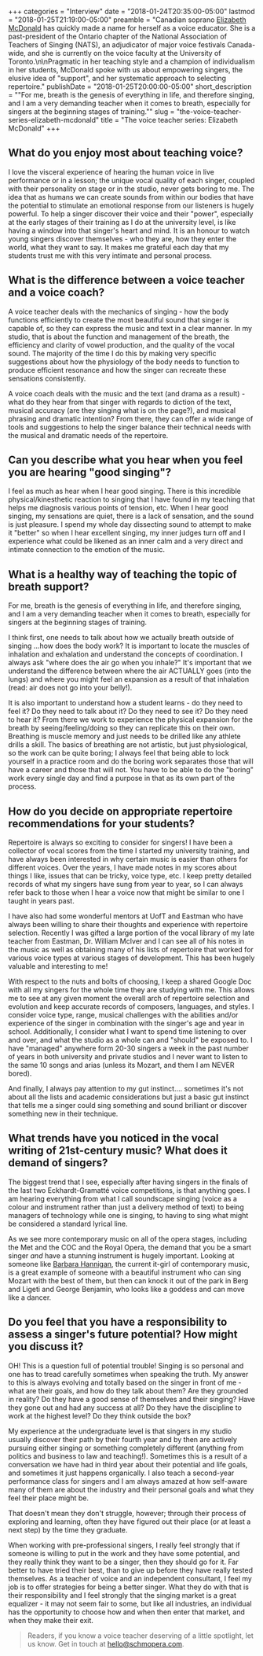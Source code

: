 +++
categories = "Interview"
date = "2018-01-24T20:35:00-05:00"
lastmod = "2018-01-25T21:19:00-05:00"
preamble = "Canadian soprano [Elizabeth McDonald](/scene/people/elizabeth-mcdonald/) has quickly made a name for herself as a voice educator. She is a past-president of the Ontario chapter of the National Association of Teachers of Singing (NATS), an adjudicator of major voice festivals Canada-wide, and she is currently on the voice faculty at the University of Toronto.\n\nPragmatic in her teaching style and a champion of individualism in her students, McDonald spoke with us about empowering singers, the elusive idea of \"support\", and her systematic approach to selecting repertoire."
publishDate = "2018-01-25T20:00:00-05:00"
short_description = "\"For me, breath is the genesis of everything in life, and therefore singing, and I am a very demanding teacher when it comes to breath, especially for singers at the beginning stages of training.\""
slug = "the-voice-teacher-series-elizabeth-mcdonald"
title = "The voice teacher series: Elizabeth McDonald"
+++

## What do you enjoy most about teaching voice?

I love the visceral experience of hearing the human voice in live performance or in a lesson; the unique vocal quality of each singer, coupled with their personality on stage or in the studio, never gets boring to me.  The idea that as humans we can create sounds from within our bodies that have the potential to stimulate an emotional response from our listeners is hugely powerful.  To help a singer discover their voice and their "power", especially at the early stages of their training as I do at the university level, is like having a window into that singer's heart and mind.  It is an honour to watch young singers discover themselves - who they are, how they enter the world, what they want to say. It makes me grateful each day that my students trust me with this very intimate and personal process.

## What is the difference between a voice teacher and a voice coach?

A voice teacher deals with the mechanics of singing - how the body functions efficiently to create the most beautiful sound that singer is capable of, so they can express the music and text in a clear manner.  In my studio, that is about the function and management of the breath, the efficiency and clarity of vowel production, and the quality of the vocal sound. The majority of the time I do this by making very specific suggestions about how the physiology of the body needs to function to produce efficient resonance and how the singer can recreate these sensations consistently.

A voice coach deals with the music and the text (and drama as a result) - what do they hear from that singer with regards to diction of the text, musical accuracy (are they singing what is on the page?), and musical phrasing and dramatic intention? From there, they can offer a wide range of tools and suggestions to help the singer balance their technical needs with the musical and dramatic needs of the repertoire.  

## Can you describe what you hear when you feel you are hearing "good singing"?

I feel as much as hear when I hear good singing.  There is this incredible physical/kinesthetic reaction to singing that I have found in my teaching that helps me diagnosis various points of tension, etc.  When I hear good singing, my sensations are quiet, there is a lack of sensation, and the sound is just pleasure.  I spend my whole day dissecting sound to attempt to make it "better" so when I hear excellent singing, my inner judges turn off and I experience what could be likened as an inner calm and a very direct and intimate connection to the emotion of the music.

## What is a healthy way of teaching the topic of breath support?

For me, breath is the genesis of everything in life, and therefore singing, and I am a very demanding teacher when it comes to breath, especially for singers at the beginning stages of training.

I think first, one needs to talk about how we actually breath outside of singing …how does the body work? It is important to locate the muscles of inhalation and exhalation and understand the concepts of coordination. I always ask "where does the air go when you inhale?"  It's important that we understand the difference between where the air ACTUALLY goes (into the lungs) and where you might feel an expansion as a result of that inhalation (read: air does not go into your belly!).

It is also important to understand how a student learns - do they need to feel it? Do they need to talk about it? Do they need to see it?  Do they need to hear it? From there we work to experience the physical expansion for the breath by seeing/feeling/doing so they can replicate this on their own.  Breathing is muscle memory and just needs to be drilled like any athlete drills a skill.  The basics of breathing are not artistic, but just physiological, so the work can be quite boring; I always feel that being able to lock yourself in a practice room and do the boring work separates those that will have a career and those that will not. You have to be able to do the "boring" work every single day and find a purpose in that as its own part of the process.

## How do you decide on appropriate repertoire recommendations for your students?

Repertoire is always so exciting to consider for singers!  I have been a collector of vocal scores from the time I started my university training, and have always been interested in why certain music is easier than others for different voices.  Over the years, I have made notes in my scores about things I like, issues that can be tricky, voice type, etc.  I keep pretty detailed records of what my singers have sung from year to year, so I can always refer back to those when I hear a voice now that might be similar to one I taught in years past. 

I have also had some wonderful mentors at UofT and Eastman who have always been willing to share their thoughts and experience with repertoire selection.  Recently I was gifted a large portion of the vocal library of my late teacher from Eastman, Dr. William McIver and I can see all of his notes in the music as well as obtaining many of his lists of repertoire that worked for various voice types at various stages of development. This has been hugely valuable and interesting to me!

With respect to the nuts and bolts of choosing, I keep a shared Google Doc with all my singers for the whole time they are studying with me.  This allows me to see at any given moment the overall arch of repertoire selection and evolution and keep accurate records of composers, languages, and styles.  I consider voice type, range, musical challenges with the abilities and/or experience of the singer in combination with the singer's age and year in school.  Additionally, I consider what I want to spend time listening to over and over, and what the studio as a whole can and "should" be exposed to. I have "managed" anywhere form 20-30 singers a week in the past number of years in both university and private studios and I never want to listen to the same 10 songs and arias (unless its Mozart, and them I am NEVER bored). 

And finally, I always pay attention to my gut instinct…. sometimes it's not about all the lists and academic considerations but just a basic gut instinct that tells me a singer could sing something and sound brilliant or discover something new in their technique.

## What trends have you noticed in the vocal writing of 21st-century music? What does it demand of singers?

The biggest trend that I see, especially after having singers in the finals of the last two Eckhardt-Gramatté voice competitions, is that anything goes. I am hearing everything from what I call soundscape singing (voice as a colour and instrument rather than just a delivery method of text) to being managers of technology while one is singing, to having to sing what might be considered a standard lyrical line.  

As we see more contemporary music on all of the opera stages, including the Met and the COC and the Royal Opera, the demand that you be a smart singer *and* have a stunning instrument is hugely important. Looking at someone like [Barbara Hannigan](/scene/people/barbara-hannigan/), the current it-girl of contemporary music, is a great example of someone with a beautiful instrument who can sing Mozart with the best of them, but then can knock it out of the park in Berg and Ligeti and George Benjamin, who looks like a goddess and can move like a dancer.

## Do you feel that you have a responsibility to assess a singer's future potential? How might you discuss it?

OH! This is a question full of potential trouble!  Singing is so personal and one has to tread carefully sometimes when speaking the truth.  My answer to this is always evolving and totally based on the singer in front of me - what are their goals, and how do they talk about them?  Are they grounded in reality? Do they have a good sense of themselves and their singing?  Have they gone out and had any success at all? Do they have the discipline to work at the highest level? Do they think outside the box? 

My experience at the undergraduate level is that singers in my studio usually discover their path by their fourth year and by then are actively pursuing either singing or something completely different (anything from politics and business to law and teaching!). Sometimes this is a result of a conversation we have had in third year about their potential and life goals, and sometimes it just happens organically.  I also teach a second-year performance class for singers and I am always amazed at how self-aware many of them are about the industry and their personal goals and what they feel their place might be. 

That doesn't mean they don't struggle, however; through their process of exploring and learning, often they have figured out their place (or at least a next step) by the time they graduate.

When working with pre-professional singers, I really feel strongly that if someone is willing to put in the work and they have some potential, and they really think they want to be a singer, then they should go for it.  Far better to have tried their best, than to give up before they have really tested themselves.  As a teacher of voice and an independent consultant, I feel my job is to offer strategies for being a better singer. What they do with that is their responsibility and I feel strongly that the singing market is a great equalizer - it may not seem fair to some, but like all industries, an individual has the opportunity to choose how and when then enter that market, and when they make their exit. 

>Readers, if you know a voice teacher deserving of a little spotlight, let us know. Get in touch at [hello@schmopera.com](mailto:hellO@schmopera.com).
